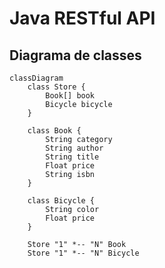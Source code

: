 # Java RESTful API 

## Diagrama de classes

```mermaid
classDiagram
    class Store {
        Book[] book
        Bicycle bicycle
    }

    class Book {
        String category
        String author
        String title
        Float price
        String isbn
    }

    class Bicycle {
        String color
        Float price
    }

    Store "1" *-- "N" Book
    Store "1" *-- "N" Bicycle
```

